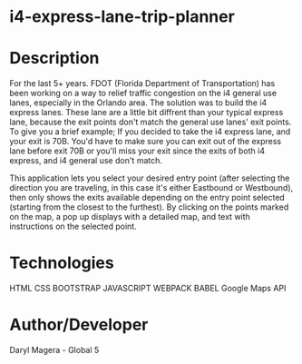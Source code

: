 # i4-express-lane-trip-planner

# Description

For the last 5+ years. FDOT (Florida Department of Transportation) has been working on a way to relief traffic congestion on the i4 general use lanes, especially in the Orlando area. The solution was to build the i4 express lanes. These lane are a little bit diffrent than your typical express lane, because the exit points don't match the general use lanes' exit points. To give you a brief example; If you decided to take the i4 express lane, and your exit is 70B. You'd have to make sure you can exit out of the express lane before exit 70B or you'll miss your exit since the exits of both i4 express, and i4 general use don't match.

This application lets you select your desired entry point (after selecting the direction you are traveling, in this case it's either Eastbound or Westbound), then only shows the exits available depending on the entry point selected (starting from the closest to the furthest). By clicking on the points marked on the map, a pop up displays with a detailed map, and text with instructions on the selected point.

# Technologies

HTML
CSS
BOOTSTRAP
JAVASCRIPT
WEBPACK
BABEL
Google Maps API

# Author/Developer

Daryl Magera - Global 5
